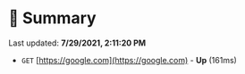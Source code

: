 # 📖 Summary
Last updated: **7/29/2021, 2:11:20 PM**

- `GET` [https://google.com](https://google.com) - **Up** (161ms)
